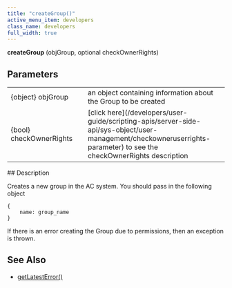 ```yaml
---
title: "createGroup()"
active_menu_item: developers
class_name: developers
full_width: true
---
```



**createGroup** (objGroup, optional checkOwnerRights)

## Parameters

<table>
<tr>
<td width="183">
{object} objGroup

</td>
<td width="15">
</td>
<td width="682">
an object containing information about the Group to be created

</td>
</tr>
<tr>
<td width="183">
{bool} checkOwnerRights

</td>
<td width="15">
</td>
<td width="682">
[click here](/developers/user-guide/scripting-apis/server-side-api/sys-object/user-management/checkowneruserrights-parameter) to see the checkOwnerRights description

</td>
</tr>
</table>
## Description

Creates a new group in the AC system. You should pass in the following object

    {
        name: group_name
    }
     
   

If there is an error creating the Group due to permissions, then an exception is thrown.

## See Also

 - [getLatestError()](/developers/user-guide/scripting-apis/server-side-api/ssj-object/miscellaneous/getlatesterror)

